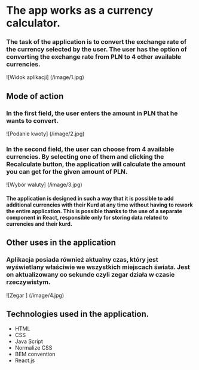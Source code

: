 # The app works as a currency calculator.
### The task of the application is to convert the exchange rate of the currency selected by the user. The user has the option of converting the exchange rate from PLN to 4 other available currencies.
![Widok aplikacji] (/image/1.jpg)
## Mode of action
### In the first field, the user enters the amount in PLN that he wants to convert.
![Podanie kwoty] (/image/2.jpg)
### In the second field, the user can choose from 4 available currencies. By selecting one of them and clicking the Recalculate button, the application will calculate the amount you can get for the given amount of PLN.
![Wybór waluty] (/image/3.jpg)
#### The application is designed in such a way that it is possible to add additional currencies with their Kurd at any time without having to rework the entire application. This is possible thanks to the use of a separate component in React, responsible only for storing data related to currencies and their kurd.

## Other uses in the application

### Aplikacja posiada również aktualny czas, który jest wyświetlany właściwie we wszystkich miejscach świata. Jest on aktualizowany co sekunde czyli zegar działa w czasie rzeczywistym.
![Zegar ] (/image/4.jpg)

## Technologies used in the application.
- HTML
- CSS
- Java Script
- Normalize CSS
- BEM convention
- React.js
